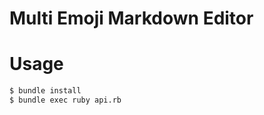 Multi Emoji Markdown Editor
===========================

# Usage
```bash
$ bundle install
$ bundle exec ruby api.rb
```
